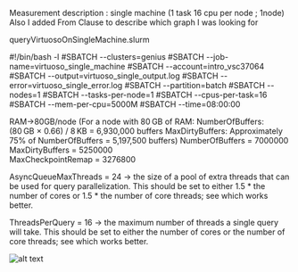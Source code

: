 Measurement description : single machine
(1 task 16 cpu per node ; 1node)
Also I added From Clause to describe which graph I was looking for


queryVirtuosoOnSingleMachine.slurm 

#!/bin/bash -l
#SBATCH --clusters=genius
#SBATCH --job-name=virtuoso_single_machine
#SBATCH --account=intro_vsc37064
#SBATCH --output=virtuoso_single_output.log
#SBATCH --error=virtuoso_single_error.log
#SBATCH --partition=batch
#SBATCH --nodes=1
#SBATCH --tasks-per-node=1
#SBATCH --cpus-per-task=16
#SBATCH --mem-per-cpu=5000M
#SBATCH --time=08:00:00

RAM->80GB/node (For a node with 80 GB of RAM:​
NumberOfBuffers: (80 GB × 0.66) / 8 KB = 6,930,000 buffers​
MaxDirtyBuffers: Approximately 75% of NumberOfBuffers = 5,197,500 buffers)
NumberOfBuffers           = 7000000
MaxDirtyBuffers           = 5250000    
MaxCheckpointRemap = 3276800

AsyncQueueMaxThreads     = 24 -> the size of a pool of extra threads that can be used for query parallelization. This should be set to either 1.5 * the number of cores or 1.5 * the number of core threads; see which works better.

ThreadsPerQuery          = 16   -> the maximum number of threads a single query will take. This should be set to either the number of cores or the number of core threads; see which works better.





![alt text](image.png)